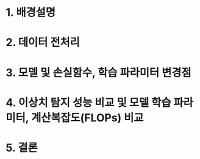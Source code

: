 
# 1. 배경설명

# 2. 데이터 전처리

# 3. 모델 및 손실함수, 학습 파라미터 변경점

# 4. 이상치 탐지 성능 비교 및 모델 학습 파라미터, 계산복잡도(FLOPs) 비교

# 5. 결론

